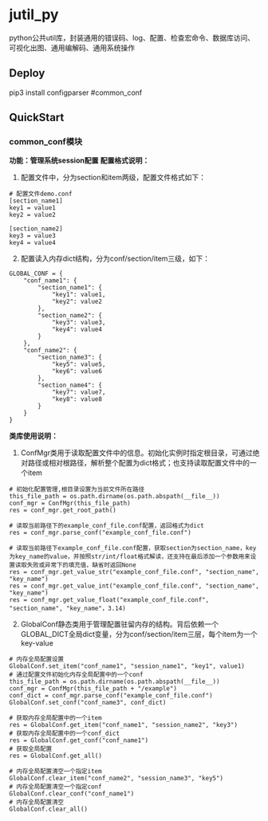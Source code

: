 # jutil_py
python公共util库，封装通用的错误码、log、配置、检查宏命令、数据库访问、可视化出图、通用编解码、通用系统操作

## Deploy
pip3 install configparser #common_conf
   

## QuickStart
### common_conf模块
<strong>功能：管理系统session配置</strong>
<strong>配置格式说明：</strong>
1. 配置文件中，分为section和item两级，配置文件格式如下：
```
# 配置文件demo.conf
[section_name1]
key1 = value1
key2 = value2

[section_name2]
key3 = value3
key4 = value4
```

2. 配置读入内存dict结构，分为conf/section/item三级，如下：
```
GLOBAL_CONF = {
    "conf_name1": {
        "section_name1": {
            "key1": value1,
            "key2": value2
        },
        "section_name2": {
            "key3": value3,
            "key4": value4
        }
    },
    "conf_name2": {
        "section_name3": {
            "key5": value5,
            "key6": value6
        },
        "section_name4": {
            "key7": value7,
            "key8": value8
        }
    }
}
```
<strong>类库使用说明：</strong>
1. ConfMgr类用于读取配置文件中的信息。初始化实例时指定根目录，可通过绝对路径或相对根路径，解析整个配置为dict格式；也支持读取配置文件中的一个item
```
# 初始化配置管理,根目录设置为当前文件所在路径
this_file_path = os.path.dirname(os.path.abspath(__file__))
conf_mgr = ConfMgr(this_file_path)
res = conf_mgr.get_root_path()

# 读取当前路径下的example_conf_file.conf配置，返回格式为dict
res = conf_mgr.parse_conf("example_conf_file.conf")

# 读取当前路径下example_conf_file.conf配置，获取section为section_name，key为key_name的value，并按照str/int/float格式解读，还支持在最后添加一个参数用来设置读取失败或异常下的填充值，缺省时返回None
res = conf_mgr.get_value_str("example_conf_file.conf", "section_name", "key_name")
res = conf_mgr.get_value_int("example_conf_file.conf", "section_name", "key_name")
res = conf_mgr.get_value_float("example_conf_file.conf", "section_name", "key_name"，3.14)
```
2. GlobalConf静态类用于管理配置驻留内存的结构。背后依赖一个GLOBAL_DICT全局dict变量，分为conf/section/item三层，每个item为一个key-value
```
# 内存全局配置设置
GlobalConf.set_item("conf_name1", "session_name1", "key1", value1)
# 通过配置文件初始化内存全局配置中的一个conf
this_file_path = os.path.dirname(os.path.abspath(__file__))
conf_mgr = ConfMgr(this_file_path + "/example")
conf_dict = conf_mgr.parse_conf("example_conf_file.conf")
GlobalConf.set_conf("conf_name3", conf_dict)

# 获取内存全局配置中的一个item
res = GlobalConf.get_item("conf_name1", "session_name2", "key3")
# 获取内存全局配置中的一个conf_dict
res = GlobalConf.get_conf("conf_name1")
# 获取全局配置
res = GlobalConf.get_all()

# 内存全局配置清空一个指定item
GlobalConf.clear_item("conf_name2", "session_name3", "key5")
# 内存全局配置清空一个指定conf
GlobalConf.clear_conf("conf_name1")
# 内存全局配置清空
GlobalConf.clear_all()
```


